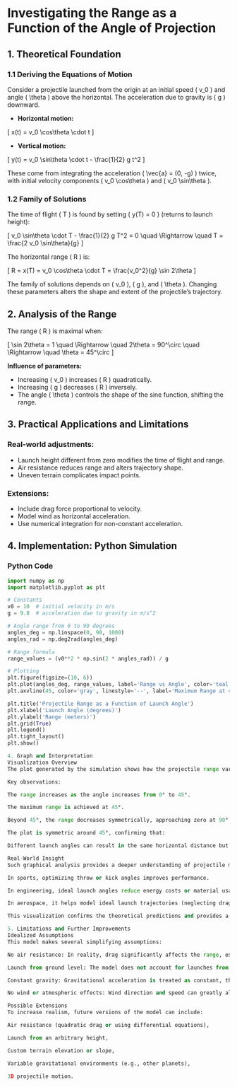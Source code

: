 # Investigating the Range as a Function of the Angle of Projection

## 1. Theoretical Foundation

### 1.1 Deriving the Equations of Motion

Consider a projectile launched from the origin at an initial speed \( v_0 \) and angle \( \theta \) above the horizontal. The acceleration due to gravity is \( g \) downward.

- **Horizontal motion:**

\[
x(t) = v_0 \cos\theta \cdot t
\]

- **Vertical motion:**

\[
y(t) = v_0 \sin\theta \cdot t - \frac{1}{2} g t^2
\]

These come from integrating the acceleration \( \vec{a} = (0, -g) \) twice, with initial velocity components \( v_0 \cos\theta \) and \( v_0 \sin\theta \).

### 1.2 Family of Solutions

The time of flight \( T \) is found by setting \( y(T) = 0 \) (returns to launch height):

\[
v_0 \sin\theta \cdot T - \frac{1}{2} g T^2 = 0 \quad \Rightarrow \quad T = \frac{2 v_0 \sin\theta}{g}
\]

The horizontal range \( R \) is:

\[
R = x(T) = v_0 \cos\theta \cdot T = \frac{v_0^2}{g} \sin 2\theta
\]

The family of solutions depends on \( v_0 \), \( g \), and \( \theta \). Changing these parameters alters the shape and extent of the projectile’s trajectory.

## 2. Analysis of the Range

The range \( R \) is maximal when:

\[
\sin 2\theta = 1 \quad \Rightarrow \quad 2\theta = 90^\circ \quad \Rightarrow \quad \theta = 45^\circ
\]

**Influence of parameters:**

- Increasing \( v_0 \) increases \( R \) quadratically.
- Increasing \( g \) decreases \( R \) inversely.
- The angle \( \theta \) controls the shape of the sine function, shifting the range.

## 3. Practical Applications and Limitations

### Real-world adjustments:

- Launch height different from zero modifies the time of flight and range.
- Air resistance reduces range and alters trajectory shape.
- Uneven terrain complicates impact points.

### Extensions:

- Include drag force proportional to velocity.
- Model wind as horizontal acceleration.
- Use numerical integration for non-constant acceleration.

## 4. Implementation: Python Simulation
### Python Code

```python
import numpy as np
import matplotlib.pyplot as plt

# Constants
v0 = 10  # initial velocity in m/s
g = 9.8  # acceleration due to gravity in m/s^2

# Angle range from 0 to 90 degrees
angles_deg = np.linspace(0, 90, 1000)
angles_rad = np.deg2rad(angles_deg)

# Range formula
range_values = (v0**2 * np.sin(2 * angles_rad)) / g

# Plotting
plt.figure(figsize=(10, 6))
plt.plot(angles_deg, range_values, label='Range vs Angle', color='teal')
plt.axvline(45, color='gray', linestyle='--', label='Maximum Range at 45°')

plt.title('Projectile Range as a Function of Launch Angle')
plt.xlabel('Launch Angle (degrees)')
plt.ylabel('Range (meters)')
plt.grid(True)
plt.legend()
plt.tight_layout()
plt.show()

4. Graph and Interpretation
Visualization Overview
The plot generated by the simulation shows how the projectile range varies with respect to the launch angle from 0° to 90°.

Key observations:

The range increases as the angle increases from 0° to 45°.

The maximum range is achieved at 45°.

Beyond 45°, the range decreases symmetrically, approaching zero at 90°.

The plot is symmetric around 45°, confirming that:

Different launch angles can result in the same horizontal distance but with different flight characteristics (trajectory height and flight time).

Real-World Insight
Such graphical analysis provides a deeper understanding of projectile motion:

In sports, optimizing throw or kick angles improves performance.

In engineering, ideal launch angles reduce energy costs or material usage.

In aerospace, it helps model ideal launch trajectories (neglecting drag).

This visualization confirms the theoretical predictions and provides a strong foundation for exploring more complex or real-world scenarios in future sections.

5. Limitations and Further Improvements
Idealized Assumptions
This model makes several simplifying assumptions:

No air resistance: In reality, drag significantly affects the range, especially at higher velocities.

Launch from ground level: The model does not account for launches from elevated platforms or terrains.

Constant gravity: Gravitational acceleration is treated as constant, though it can vary slightly with altitude or location.

No wind or atmospheric effects: Wind direction and speed can greatly alter projectile behavior.

Possible Extensions
To increase realism, future versions of the model can include:

Air resistance (quadratic drag or using differential equations),

Launch from an arbitrary height,

Custom terrain elevation or slope,

Variable gravitational environments (e.g., other planets),

3D projectile motion.



